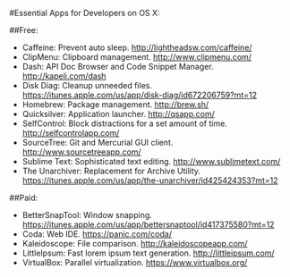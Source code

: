 #Essential Apps for Developers on OS X:

##Free:
- Caffeine: Prevent auto sleep. http://lightheadsw.com/caffeine/
- ClipMenu: Clipboard management. http://www.clipmenu.com/
- Dash: API Doc Browser and Code Snippet Manager. http://kapeli.com/dash
- Disk Diag: Cleanup unneeded files. https://itunes.apple.com/us/app/disk-diag/id672206759?mt=12
- Homebrew: Package management. http://brew.sh/
- Quicksilver: Application launcher. http://qsapp.com/
- SelfControl: Block distractions for a set amount of time. http://selfcontrolapp.com/
- SourceTree: Git and Mercurial GUI client. http://www.sourcetreeapp.com/
- Sublime Text: Sophisticated text editing. http://www.sublimetext.com/
- The Unarchiver: Replacement for Archive Utility. https://itunes.apple.com/us/app/the-unarchiver/id425424353?mt=12

##Paid:
- BetterSnapTool: Window snapping. https://itunes.apple.com/us/app/bettersnaptool/id417375580?mt=12
- Coda: Web IDE. https://panic.com/coda/
- Kaleidoscope: File comparison. http://kaleidoscopeapp.com/
- LittleIpsum: Fast lorem ipsum text generation. http://littleipsum.com/
- VirtualBox: Parallel virtualization. https://www.virtualbox.org/
